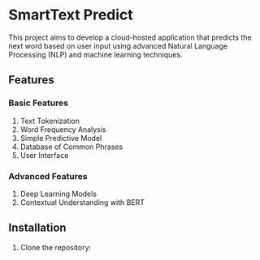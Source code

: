 # SmartText Predict

This project aims to develop a cloud-hosted application that predicts the next word based on user input using advanced Natural Language Processing (NLP) and machine learning techniques.

## Features

### Basic Features
1. Text Tokenization
2. Word Frequency Analysis
3. Simple Predictive Model
4. Database of Common Phrases
5. User Interface

### Advanced Features
1. Deep Learning Models
2. Contextual Understanding with BERT

## Installation

1. Clone the repository:
